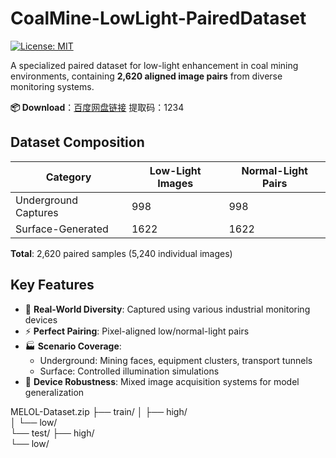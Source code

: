 # CoalMine-LowLight-PairedDataset 
[![License: MIT](https://img.shields.io/badge/License-MIT-yellow.svg)](https://opensource.org/licenses/MIT)

A specialized paired dataset for low-light enhancement in coal mining environments, containing **2,620 aligned image pairs** from diverse monitoring systems.

**📦 Download**：[百度网盘链接](https://pan.baidu.com/s/1FSsPeRPvrj6r2yXrd_Emhw?pwd=1234) 提取码：1234

## Dataset Composition

| Category              | Low-Light Images | Normal-Light Pairs |
|-----------------------|------------------|--------------------|
| Underground Captures  | 998              | 998                |
| Surface-Generated     | 1622              | 1622                |

**Total**: 2,620 paired samples (5,240 individual images)

## Key Features
- 🚧 **Real-World Diversity**: Captured using various industrial monitoring devices
- ⚡ **Perfect Pairing**: Pixel-aligned low/normal-light pairs
- 🏭 **Scenario Coverage**:
  - Underground: Mining faces, equipment clusters, transport tunnels
  - Surface: Controlled illumination simulations
- 🔧 **Device Robustness**: Mixed image acquisition systems for model generalization

MELOL-Dataset.zip
├── train/
│   ├── high/        
│   └── low/         
└── test/
    ├── high/        
    └── low/         
